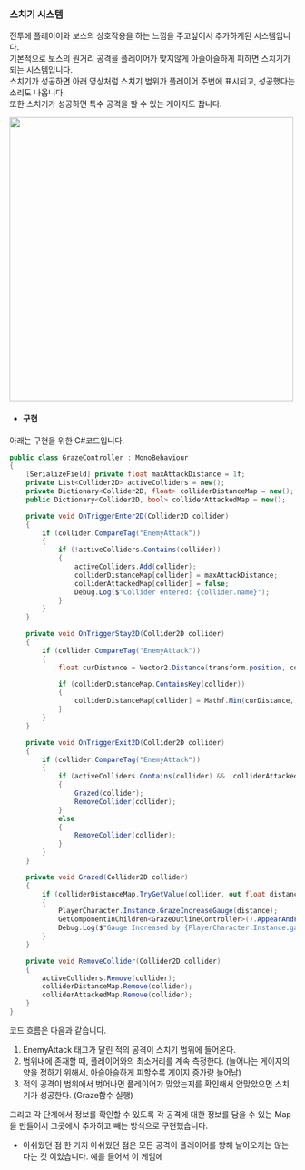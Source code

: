### 스치기 시스템    
전투에 플레이어와 보스의 상호작용을 하는 느낌을 주고싶어서 추가하게된 시스템입니다.    
기본적으로 보스의 원거리 공격을 플레이어가 맞지않게 아슬아슬하게 피하면 스치기가 되는 시스템입니다.    
스치기가 성공하면 아래 영상처럼 스치기 범위가 플레이어 주변에 표시되고, 성공했다는 소리도 나옵니다.    
또한 스치기가 성공하면 특수 공격을 할 수 있는 게이지도 찹니다.    

<img src="https://github.com/user-attachments/assets/b990f4e4-a3de-4e27-b3eb-34bba0dc499c" width="500">    

 - #### 구현
아래는 구현을 위한 C#코드입니다.
```csharp
public class GrazeController : MonoBehaviour
{
    [SerializeField] private float maxAttackDistance = 1f;
    private List<Collider2D> activeColliders = new();
    private Dictionary<Collider2D, float> colliderDistanceMap = new();
    public Dictionary<Collider2D, bool> colliderAttackedMap = new();

    private void OnTriggerEnter2D(Collider2D collider)
    {
        if (collider.CompareTag("EnemyAttack"))
        {
            if (!activeColliders.Contains(collider))
            {
                activeColliders.Add(collider);
                colliderDistanceMap[collider] = maxAttackDistance;
                colliderAttackedMap[collider] = false;
                Debug.Log($"Collider entered: {collider.name}");
            }
        }
    }

    private void OnTriggerStay2D(Collider2D collider)
    {
        if (collider.CompareTag("EnemyAttack"))
        {
            float curDistance = Vector2.Distance(transform.position, collider.transform.position);

            if (colliderDistanceMap.ContainsKey(collider))
            {
                colliderDistanceMap[collider] = Mathf.Min(curDistance, colliderDistanceMap[collider]);
            }
        }
    }

    private void OnTriggerExit2D(Collider2D collider)
    {
        if (collider.CompareTag("EnemyAttack"))
        {
            if (activeColliders.Contains(collider) && !colliderAttackedMap[collider])
            {
                Grazed(collider);
                RemoveCollider(collider);
            }
            else
            {
                RemoveCollider(collider);
            }
        }
    }

    private void Grazed(Collider2D collider)
    {
        if (colliderDistanceMap.TryGetValue(collider, out float distance))
        {
            PlayerCharacter.Instance.GrazeIncreaseGauge(distance);
            GetComponentInChildren<GrazeOutlineController>().AppearAndFadeOut();
            Debug.Log($"Gauge Increased by {PlayerCharacter.Instance.gaugeIncreaseValue / distance} with ratio {distance}");
        }
    }

    private void RemoveCollider(Collider2D collider)
    {
        activeColliders.Remove(collider);
        colliderDistanceMap.Remove(collider);
        colliderAttackedMap.Remove(collider);
    }
}
```

코드 흐름은 다음과 같습니다.    
1. EnemyAttack 태그가 달린 적의 공격이 스치기 범위에 들어온다.
2. 범위내에 존재할 때, 플레이어와의 최소거리를 계속 측정한다. (늘어나는 게이지의 양을 정하기 위해서. 아슬아슬하게 피할수록 게이지 증가량 늘어남)
3. 적의 공격이 범위에서 벗어나면 플레이어가 맞았는지를 확인해서 안맞았으면 스치기가 성공한다. (Graze함수 실행)

그리고 각 단계에서 정보를 확인할 수 있도록 각 공격에 대한 정보를 담을 수 있는 Map을 만들어서 그곳에서 추가하고 빼는 방식으로 구현했습니다.    

- 아쉬웠던 점
한 가지 아쉬웠던 점은 모든 공격이 플레이어를 향해 날아오지는 않는다는 것 이었습니다.
예를 들어서 이 게임에

